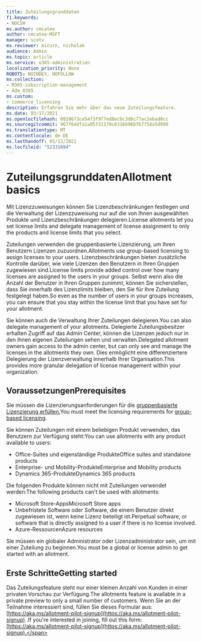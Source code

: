```yaml
---
title: Zuteilungsgrunddaten
f1.keywords:
- NOCSH
ms.author: cmcatee
author: cmcatee-MSFT
manager: scotv
ms.reviewer: micurn, nicholak
audience: Admin
ms.topic: article
ms.service: o365-administration
localization_priority: None
ROBOTS: NOINDEX, NOFOLLOW
ms.collection:
- M365-subscription-management
- Adm_O365
ms.custom:
- commerce_licensing
description: Erfahren Sie mehr über das neue Zuteilungsfeature.
ms.date: 03/17/2021
ms.openlocfilehash: 0910673ce54f3f977ed8ecbc3d6c77ac2ebad0cc
ms.sourcegitcommit: 967f64dfa1a05f31179c8316b96bfb7758a5d990
ms.translationtype: MT
ms.contentlocale: de-DE
ms.lasthandoff: 05/12/2021
ms.locfileid: "52331694"
---
```

# <a name="allotment-basics"></a><span data-ttu-id="04590-103">Zuteilungsgrunddaten</span><span class="sxs-lookup"><span data-stu-id="04590-103">Allotment basics</span></span>

<span data-ttu-id="04590-104">Mit Lizenzzuweisungen können Sie Lizenzbeschränkungen festlegen und die Verwaltung der Lizenzzuweisung nur auf die von Ihnen ausgewählten Produkte und Lizenzbeschränkungen delegieren.</span><span class="sxs-lookup"><span data-stu-id="04590-104">License allotments let you set license limits and delegate management of license assignment to only the products and license limits that you select.</span></span>

<span data-ttu-id="04590-105">Zuteilungen verwenden die gruppenbasierte Lizenzierung, um Ihren Benutzern Lizenzen zuzuordnen.</span><span class="sxs-lookup"><span data-stu-id="04590-105">Allotments use group-based licensing to assign licenses to your users.</span></span> <span data-ttu-id="04590-106">Lizenzbeschränkungen bieten zusätzliche Kontrolle darüber, wie viele Lizenzen den Benutzern in Ihren Gruppen zugewiesen sind.</span><span class="sxs-lookup"><span data-stu-id="04590-106">License limits provide added control over how many licenses are assigned to the users in your groups.</span></span> <span data-ttu-id="04590-107">Selbst wenn also die Anzahl der Benutzer in Ihren Gruppen zunimmt, können Sie sicherstellen, dass Sie innerhalb des Lizenzlimits bleiben, den Sie für Ihre Zuteilung festgelegt haben.</span><span class="sxs-lookup"><span data-stu-id="04590-107">So even as the number of users in your groups increases, you can ensure that you stay within the license limit that you have set for your allotment.</span></span>

<span data-ttu-id="04590-108">Sie können auch die Verwaltung Ihrer Zuteilungen delegieren.</span><span class="sxs-lookup"><span data-stu-id="04590-108">You can also delegate management of your allotments.</span></span> <span data-ttu-id="04590-109">Delegierte Zuteilungsbesitzer erhalten Zugriff auf das Admin Center, können die Lizenzen jedoch nur in den ihnen eigenen Zuteilungen sehen und verwalten.</span><span class="sxs-lookup"><span data-stu-id="04590-109">Delegated allotment owners gain access to the admin center, but can only see and manage the licenses in the allotments they own.</span></span> <span data-ttu-id="04590-110">Dies ermöglicht eine differenziertere Delegierung der Lizenzverwaltung innerhalb Ihrer Organisation.</span><span class="sxs-lookup"><span data-stu-id="04590-110">This provides more granular delegation of license management within your organization.</span></span>

## <a name="prerequisites"></a><span data-ttu-id="04590-111">Voraussetzungen</span><span class="sxs-lookup"><span data-stu-id="04590-111">Prerequisites</span></span>

<span data-ttu-id="04590-112">Sie müssen die Lizenzierungsanforderungen für die [gruppenbasierte Lizenzierung erfüllen.](/azure/active-directory/fundamentals/active-directory-licensing-whatis-azure-portal#licensing-requirements)</span><span class="sxs-lookup"><span data-stu-id="04590-112">You must meet the licensing requirements for [group-based licensing](/azure/active-directory/fundamentals/active-directory-licensing-whatis-azure-portal#licensing-requirements).</span></span>

<span data-ttu-id="04590-113">Sie können Zuteilungen mit einem beliebigen Produkt verwenden, das Benutzern zur Verfügung steht:</span><span class="sxs-lookup"><span data-stu-id="04590-113">You can use allotments with any product available to users:</span></span>

- <span data-ttu-id="04590-114">Office-Suites und eigenständige Produkte</span><span class="sxs-lookup"><span data-stu-id="04590-114">Office suites and standalone products</span></span>
- <span data-ttu-id="04590-115">Enterprise- und Mobility-Produkte</span><span class="sxs-lookup"><span data-stu-id="04590-115">Enterprise and Mobility products</span></span>
- <span data-ttu-id="04590-116">Dynamics 365-Produkte</span><span class="sxs-lookup"><span data-stu-id="04590-116">Dynamics 365 products</span></span>

<span data-ttu-id="04590-117">Die folgenden Produkte können nicht mit Zuteilungen verwendet werden:</span><span class="sxs-lookup"><span data-stu-id="04590-117">The following products can't be used with allotments:</span></span>

- <span data-ttu-id="04590-118">Microsoft Store-Apps</span><span class="sxs-lookup"><span data-stu-id="04590-118">Microsoft Store apps</span></span>
- <span data-ttu-id="04590-119">Unbefristete Software oder Software, die einem Benutzer direkt zugewiesen ist, wenn keine Lizenz beteiligt ist.</span><span class="sxs-lookup"><span data-stu-id="04590-119">Perpetual software, or software that is directly assigned to a user if there is no license involved.</span></span>
- <span data-ttu-id="04590-120">Azure-Ressourcen</span><span class="sxs-lookup"><span data-stu-id="04590-120">Azure resources</span></span>

<span data-ttu-id="04590-121">Sie müssen ein globaler Administrator oder Lizenzadministrator sein, um mit einer Zuteilung zu beginnen.</span><span class="sxs-lookup"><span data-stu-id="04590-121">You must be a global or license admin to get started with an allotment.</span></span>

## <a name="getting-started"></a><span data-ttu-id="04590-122">Erste Schritte</span><span class="sxs-lookup"><span data-stu-id="04590-122">Getting started</span></span>

<span data-ttu-id="04590-123">Das Zuteilungsfeature steht nur einer kleinen Anzahl von Kunden in einer privaten Vorschau zur Verfügung.</span><span class="sxs-lookup"><span data-stu-id="04590-123">The allotments feature is available in a private preview to only a small number of customers.</span></span> <span data-ttu-id="04590-124">Wenn Sie an der Teilnahme interessiert sind, füllen Sie dieses Formular aus: [https://aka.ms/allotment-pilot-signup](https://aka.ms/allotment-pilot-signup) .</span><span class="sxs-lookup"><span data-stu-id="04590-124">If you're interested in joining, fill out this form: [https://aka.ms/allotment-pilot-signup](https://aka.ms/allotment-pilot-signup).</span></span>